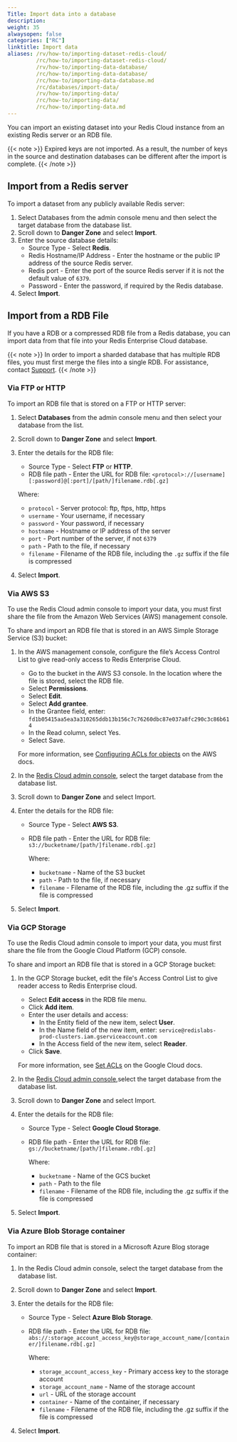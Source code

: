 ```yaml
---
Title: Import data into a database
description:
weight: 35
alwaysopen: false
categories: ["RC"]
linktitle: Import data
aliases: /rv/how-to/importing-dataset-redis-cloud/
         /rc/how-to/importing-dataset-redis-cloud/
         /rv/how-to/importing-data-database/
         /rc/how-to/importing-data-database/
         /rc/how-to/importing-data-database.md
         /rc/databases/import-data/
         /rv/how-to/importing-data/
         /rc/how-to/importing-data/
         /rc/how-to/importing-data.md                  
---
```

You can import an existing dataset into your Redis Cloud instance from an existing Redis server or an RDB file.

{{< note >}}
Expired keys are not imported.
As a result, the number of keys in the source and destination databases can be different after the import is complete.
{{< /note >}}

## Import from a Redis server

To import a dataset from any publicly available Redis server:

1. Select Databases from the admin console menu and then select the target database from the database list.
1. Scroll down to **Danger Zone** and select **Import**.
1. Enter the source database details:
    - Source Type - Select **Redis**.
    - Redis Hostname/IP Address - Enter the hostname or the public IP address of the source Redis server.
    - Redis port - Enter the port of the source Redis server if it is not the default value of `6379`.
    - Password - Enter the password, if required by the Redis database.
1. Select **Import**.

## Import from a RDB File

If you have a RDB or a compressed RDB file from a Redis database, you can import data from that file into your Redis Enterprise Cloud database.

{{< note >}}
In order to import a sharded database that has multiple RDB files, you must first merge the files into a single RDB.
For assistance, contact [Support](https://support.redislabs.com).
{{< /note >}}

### Via FTP or HTTP

To import an RDB file that is stored on a FTP or HTTP server:

1. Select **Databases** from the admin console menu and then select your database from the list.
1. Scroll down to **Danger Zone** and select **Import**.
1. Enter the details for the RDB file:
    - Source Type - Select **FTP** or **HTTP**.
    - RDB file path - Enter the URL for RDB file: `<protocol>://[username][:password]@[:port]/[path/]filename.rdb[.gz]`

    Where:

    - `protocol` - Server protocol: ftp, ftps, http, https
    - `username` - Your username, if necessary
    - `password` - Your password, if necessary
    - `hostname` - Hostname or IP address of the server
    - `port` - Port number of the server, if not `6379`
    - `path` - Path to the file, if necessary
    - `filename` - Filename of the RDB file, including the `.gz` suffix if the file is compressed

1. Select **Import**.

### Via AWS S3

To use the Redis Cloud admin console to import your data, you must first share the file from the Amazon Web Services (AWS) management console.

To share and import an RDB file that is stored in an AWS Simple Storage Service (S3) bucket:

1. In the AWS management console, configure the file’s Access Control List to give read-only access to Redis Enterprise Cloud.
    - Go to the bucket in the AWS S3 console. In the location where the file is stored, select the RDB file.
    - Select **Permissions**.
    - Select **Edit**.
    - Select **Add grantee**.
    - In the Grantee field, enter:
    `fd1b05415aa5ea3a310265ddb13b156c7c76260dbc87e037a8fc290c3c86b614`
    - In the Read column, select Yes.
    - Select Save.

    For more information, see [Configuring ACLs for objects](https://docs.aws.amazon.com/AmazonS3/latest/userguide/managing-acls.html) on the AWS docs.

1. In the [Redis Cloud admin console](https://app.redislabs.com/), select the target database from the database list.
1. Scroll down to **Danger Zone** and select Import.
1. Enter the details for the RDB file:
    - Source Type - Select **AWS S3**.
    - RDB file path - Enter the URL for RDB file: `s3://bucketname/[path/]filename.rdb[.gz]`

        Where:

        - `bucketname` - Name of the S3 bucket
        - `path` - Path to the file, if necessary
        - `filename` - Filename of the RDB file, including the .gz suffix if the file is compressed

1. Select **Import**.

### Via GCP Storage

To use the Redis Cloud admin console to import your data, you must first share the file from the Google Cloud Platform (GCP) console.

To share and import an RDB file that is stored in a GCP Storage bucket:

1. In the GCP Storage bucket, edit the file's Access Control List to give reader access to Redis Enterprise cloud.
    - Select **Edit access** in the RDB file menu.
    - Click **Add item**.
    - Enter the user details and access:
       - In the Entity field of the new item, select **User**.
       - In the Name field of the new item, enter: `service@redislabs-prod-clusters.iam.gserviceaccount.com`
       - In the Access field of the new item, select **Reader**.
    - Click **Save**.

    For more information, see [Set ACLs](https://cloud.google.com/storage/docs/access-control/create-manage-lists#set-an-acl) on the Google Cloud docs.

1. In the [Redis Cloud admin console](https://app.redislabs.com/),select the target database from the database list.
1. Scroll down to **Danger Zone** and select Import.
1. Enter the details for the RDB file:
    - Source Type - Select **Google Cloud Storage**.
    - RDB file path - Enter the URL for RDB file: `gs://bucketname/[path/]filename.rdb[.gz]`

        Where:
        - `bucketname` - Name of the GCS bucket
        - `path` - Path to the file
        - `filename` - Filename of the RDB file, including the .gz suffix if the file is compressed

1. Select **Import**.

### Via Azure Blob Storage container

To import an RDB file that is stored in a Microsoft Azure Blog storage container:

1. In the Redis Cloud admin console, select the target database from the database list.
1. Scroll down to **Danger Zone** and select **Import**.
1. Enter the details for the RDB file:
    - Source Type - Select **Azure Blob Storage**.
    - RDB file path - Enter the URL for RDB file: `abs://:storage_account_access_key@storage_account_name/[container/]filename.rdb[.gz]`

        Where:
        - `storage_account_access_key` - Primary access key to the storage account
        - `storage_account_name` - Name of the storage account
        - `url` - URL of the storage account
        - `container` - Name of the container, if necessary
        - `filename` - Filename of the RDB file, including the .gz suffix if the file is compressed

1. Select **Import**.
